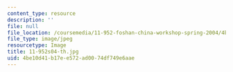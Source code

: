 ```yaml
---
content_type: resource
description: ''
file: null
file_location: /coursemedia/11-952-foshan-china-workshop-spring-2004/4be10d41b17ee572ad0074df749e6aae_11-952s04-th.jpg
file_type: image/jpeg
resourcetype: Image
title: 11-952s04-th.jpg
uid: 4be10d41-b17e-e572-ad00-74df749e6aae
---
```


